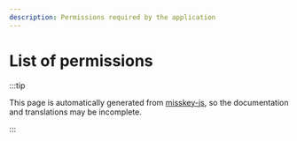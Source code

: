 ```yaml
---
description: Permissions required by the application
---
```


# List of permissions

:::tip

This page is automatically generated from [misskey-js](https://github.com/misskey-dev/misskey/tree/develop/packages/misskey-js), so the documentation and translations may be incomplete.

:::

<ApiPermissions></ApiPermissions>